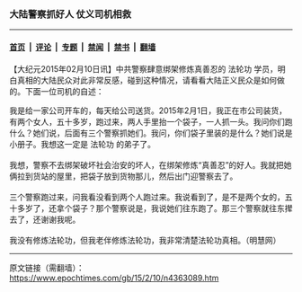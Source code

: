 ### 大陆警察抓好人 仗义司机相救

---

#### [首页](../../../..?n4363089) &nbsp;|&nbsp; [评论](../../../../../epoch-comment?n4363089) &nbsp;|&nbsp; [专题](../../../../../epoch-special?n4363089) &nbsp;|&nbsp; [禁闻](../../../../../epoch-news?n4363089) &nbsp;|&nbsp; [禁书](../../../../../books?n4363089) &nbsp;|&nbsp; [翻墙](https://github.com/gfw-breaker/nogfw/blob/master/README.md?n4363089)


<div class="post_content" id="artbody" itemprop="articleBody">
 <!-- article content begin -->
 <p>
  【大纪元2015年02月10日讯】中共警察肆意绑架修炼真善忍的
  <ok href="https://www.epochtimes.com/gb/tag/%E6%B3%95%E8%BD%AE%E5%8A%9F.html">
   法轮功
  </ok>
  学员，明白真相的大陆民众对此非常反感，碰到这种情况，请看看大陆正义民众是如何做的。下面一位司机的自述：
 </p>
 <p>
  我是给一家公司开车的，每天给公司送货。2015年2月1日，我正在市公司装货，有两个女人，五十多岁，跑过来，两人手里抬一个袋子，一人抓一头。我问你们跑什么？她们说，后面有三个警察抓她们。我问，你们袋子里装的是什么？她们说是小册子。我想这一定是
  <ok href="https://www.epochtimes.com/gb/tag/%E6%B3%95%E8%BD%AE%E5%8A%9F.html">
   法轮功
  </ok>
  的弟子了。
  <br/>
  <br/>
  我想，警察不去绑架破坏社会治安的坏人，在绑架修炼“真善忍”的好人。我就把她俩拉到货站的屋里，把袋子放到货物那儿，然后出门迎警察去了。
  <br/>
  <br/>
  三个警察跑过来，问我看没看到两个人跑过来。我说看到了，是不是两个女的，五十多岁了，还拿个袋子？那个警察说是，我说她们往东跑了。那三个警察就往东撵去了，还谢谢我呢。
  <br/>
  <br/>
  我没有修炼法轮功，但我老伴修炼法轮功，我非常清楚法轮功真相。（明慧网）
 </p>
 <!-- article content end -->
 <div id="below_article_ad">
 </div>
</div>


---

原文链接（需翻墙）：https://www.epochtimes.com/gb/15/2/10/n4363089.htm